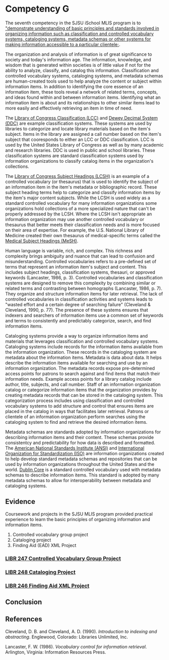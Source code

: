 # Competency G

The seventh competency in the SJSU iSchool MLIS program is to ["demonstrate understanding of basic principles and standards involved in organizing information such as classification and controlled vocabulary systems, cataloging systems, metadata schemas or other systems for making information accessible to a particular clientele;](http://ischool.sjsu.edu/current-students/courses/core-competencies).

The organization and analysis of information is of great significance to society and today's information age. The information, knowledge, and wisdom that is generated within societies is of little value if not for the ability to analyze, classify, and catalog this information. Classification and controlled vocabulary systems, cataloging systems, and metadata schemas are human-created tools used to help analyze the content or subject within information items. In addition to identifying the core essence of an information item, these tools reveal a network of related terms, concepts, and ideas found within and between information items. Identifying what an information item is about and its relationships to other similar items lead to more easily and effectively retrieving an item in time of need. 

The [Library of Congress Classification (LCC)](http://www.loc.gov/catdir/cpso/lcco/) and [Dewey Decimal System (DDC)](http://www.gutenberg.org/ebooks/12513) are example classification systems. These systems are used by libraries to categorize and locate library materials based on the item's subject. Items in the library are assigned a call number based on the item's subject that cooresponds to either an LCC or DDC classification. LCC is used by the United States Library of Congress as well as by many academic and research libraries. DDC is used in public and school libraries. These classification systems are standard classification systems used by information organizations to classify catalog items in the organization's collections.

The [Library of Congress Subject Headings (LCSH)](http://id.loc.gov/authorities/subjects.html) is an example of a controlled vocabulary (or thesaurus) that is used to identify the subject of an information item in the item's metadata or bibliographic record. These subject heading terms help to categorize and classify information items by the item's major content subjects. While the LCSH is used widely as a standard controlled vocabulary for many information organizations some organizations hold collections of a more specialized nature that can't be properly addressed by the LCSH. Where the LCSH isn't appropriate an information organization may use another controlled vocabulary or thesaurus that better meets their classification needs and is more focused on their area of expertise. For example, the U.S. National Library of Medicine created their own thesaurus of medical-specific terms called the [Medical Subject Headings (MeSH)](https://www.nlm.nih.gov/mesh/). 

Human language is variable, rich, and complex. This richness and complexity brings ambiguity and nuance that can lead to confusion and misunderstanding. Controlled vocabularies refers to a pre-defined set of terms that represent an information item's subject and content. This includes subject headings, classification systems, thesauri, or approved keywords (Lancaster, 1986, p. 3). Controlled vocabularies and classification systems are designed to remove this complexity by combining similar or related terms and contrasting between homographs (Lancaster, 1986, p. 7). They organize and structure information items for later retrieval. The lack of controlled vocabularies in classification activities and systems leads to "wasted effort and a certain degree of searching failure" (Cleveland & Cleveland, 1990, p. 77). The presence of these systems ensures that indexers and searchers of information items use a common set of keywords and terms to consistently and predictably categorize, search, and find information items. 

Cataloging systems provide a way to organize information items and materials that leverages classification and controlled vocabulary systems. Cataloging systems include records for the information items available from the information organization. These records in the cataloging system are metadata about the information items. Metadata is data about data. It helps describe the information items available for searching and use by an information organization. The metadata records expose pre-determined access points for patrons to search against and find items that match their information needs. Example access points for a library catalog include author, title, subjects, and call number. Staff of an information organization catalog or categorize information items that the organization provides by creating metadata records that can be stored in the cataloging system. This categorization process includes using classification and controlled vocabulary systems to add structure and control that ensures items are placed in the catalog in ways that facilitates later retrieval. Patrons or clientele of an information organization perform searches using the cataloging system to find and retrieve the desired information items.

Metadata schemas are standards adopted by information organizations for describing information items and their content. These schemas provide consistentcy and predictability for how data is described and formatted. The [American National Standards Institute (ANSI)](https://ansi.org) and [International Organization for Standardization (ISO)](http://www.iso.org) are information organizations created to help develop standard metadata schemas and repositories that can be used by information organizations throughout the United States and the world. [Dublin Core](http://dublincore.org) is a standard controlled vocabulary used with metadata schemas to describe information items. This standard is adopted by many metadata schemas to allow for interoperability between metadata and cataloging systems. 

## Evidence

Coursework and projects in the SJSU MLIS program provided practical experience to learn the basic principles of organizing information and information items. 

1. Controlled vocabulary group project
2. Cataloging project
3. Finding Aid (EAD) XML Project

### [LIBR 247 Controlled Vocabulary Group Project]()

### [LIBR 248 Cataloging Project]()

### [LIBR 246 Finding Aid XML Project]()

## Conclusion

## References

Cleveland, D. B. and Cleveland, A. D. (1990). *Introduction to indexing and abstracting*. Englewood, Colorado: Libraries Unlimited, Inc. 

Lancaster, F. W. (1986). *Vocabulary control for information retrieval*. Arlington, Virginia: Information Resources Press. 
